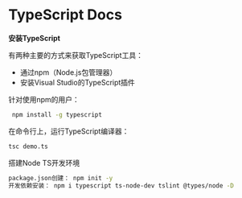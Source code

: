 # TypeScript Docs

**安装TypeScript**

有两种主要的方式来获取TypeScript工具：

- 通过npm（Node.js包管理器）
- 安装Visual Studio的TypeScript插件

针对使用npm的用户：

```bash
 npm install -g typescript
```

在命令行上，运行TypeScript编译器：

```bash
tsc demo.ts
```

搭建Node TS开发环境

```bash
package.json创建： npm init -y
开发依赖安装： npm i typescript ts-node-dev tslint @types/node -D
```
